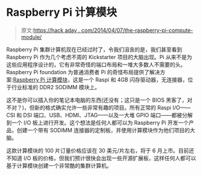 # Raspberry Pi 计算模块

> 原文:[https://hack aday . com/2014/04/07/the-raspberry-pi-compute-module/](https://hackaday.com/2014/04/07/the-raspberry-pi-compute-module/)

Raspberry Pi 集群计算机现在已经过时了，令我们沮丧的是，我们甚至看到 Raspberry Pi 作为几个考虑不周的 Kickstarter 项目的大脑出现。Pi 从来不是为这些应用程序设计的，它有非常奇怪的端口布局和一堆大多数人不需要的头。Raspberry Pi foundation 为普通消费者 Pi 的奇怪布局提供了解决方案:[Raspberry Pi 计算模块](http://www.raspberrypi.org/raspberry-pi-compute-module-new-product/)，这是一个 Raspi 和 4GB 闪存驱动器，无连接器，位于行业标准的 DDR2 SODIMM 模块上。

这不是你可以插入你的笔记本电脑的东西(还没有；这只是一个 BIOS 黑客了，对不对？)，但新的格式确实允许一些非常有趣的项目。所有正常的 Raspi I/O——CSI 和 DSI 端口、USB、HDMI、JTAG——以及一大堆 GPIO 端口——都被分解到一个 I/O 板上进行开发。这个想法是任何人都可以为 Raspberry Pi 开发一个产品，创建一个带有 SODIMM 连接器的定制板，并使用计算模块作为他们项目的大脑。

这款计算模块的 100 片订量价格应该在 30 美元/片左右，将于 6 月上市。目前还不知道 I/O 板的价格，但我们预计很快会出现一些开源扩展板，这样任何人都可以基于计算模块创建一个非常酷的集群计算机。